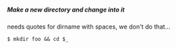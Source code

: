##### Make a new directory and change into it
needs quotes for dirname with spaces, we don't do that...
```console
$ mkdir foo && cd $_ 
```
